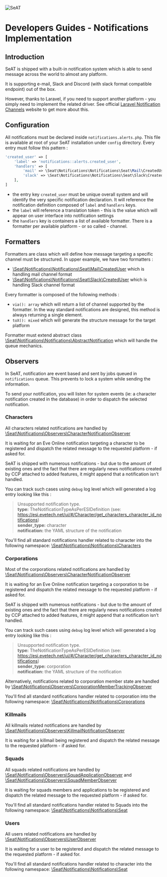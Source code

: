 ![SeAT](https://i.imgur.com/aPPOxSK.png)

# Developers Guides - Notifications Implementation

## Introduction

SeAT is shipped with a built-in notification system which is able to send message across the world to almost any platform.

It is supporting e-mail, Slack and Discord (with slack format compatible endpoint) out of the box.

However, thanks to Laravel, if you need to support another platform - you simply need to implement the related driver. See official [Laravel Notification Channels](https://laravel-notification-channels.com) website to get more about this.

## Configuration

All notifications must be declared inside `notifications.alerts.php`. This file is available at root of your SeAT installation under `config` directory.
Every entry must follow this pattern :

```php linenums="1"
'created_user' => [
    'label' => 'notifications::alerts.created_user',
    'handlers' => [
        'mail' => \Seat\Notifications\Notifications\Seat\Mail\CreatedUser::class,
        'slack' => \Seat\Notifications\Notifications\Seat\Slack\CreatedUser::class,
    ],
]
```

- the entry key `created_user` must be unique overall system and will identify the very specific notification declaration. It will reference the notification definition composed of `label` and `handlers` keys.
- the `label` will reference a translation token - this is the value which will appear on user interface into notification settings
- the `handlers` key is containers a list of available formatter. There is a formatter per available platform - or so called - channel.

## Formatters

Formatters are class which will define how message targeting a specific channel must be structured.
In upper example, we have two formatters :

- [\Seat\Notifications\Notifications\Seat\Mail\CreatedUser](https://github.com/eveseat/notifications/blob/master/src/Notifications/Seat/Mail/CreatedUser.php) which is handling mail channel format
- [\Seat\Notifications\Notifications\Seat\Slack\CreatedUser](https://github.com/eveseat/notifications/blob/master/src/Notifications/Seat/Slack/CreatedUser.php) which is handling Slack channel format

Every formatter is composed of the following methods :

- `via(): array` which will return a list of channel supported by the formatter. In the way standard notifications are designed, this method is always returning a single element.
- `toX(): mixed` which will generate the structure message for the target platform

Formatter must extend abstract class [\Seat\Notifications\Notifications\AbstractNotification](https://github.com/eveseat/notifications/blob/master/src/Notifications/AbstractNotification.php) which will handle the queue mechanics.

## Observers

In SeAT, notification are event based and sent by jobs queued in `notifications` queue. This prevents to lock a system while sending the information.

To send your notification, you will listen for system events (ie: a character notification created in the database) in order to dispatch the selected notification.

### Characters

All characters related notifications are handled by [\Seat\Notifications\Observers\CharacterNotificationObserver](https://github.com/eveseat/notifications/blob/master/src/Observers/CharacterNotificationObserver.php)

It is waiting for an Eve Online notification targeting a character to be registered and dispatch the related message to the requested platform - if asked for.

SeAT is shipped with numerous notifications - but due to the amount of existing ones and the fact that there are regularly news notifications created by CCP attached to added features, it might append that a notification isn't handled.

You can track such cases using `debug` log level which will generated a log entry looking like this :

> Unsupported notification type.\
>   **type:** TheNotificationTypeAsPerESIDefinition (see: https://esi.evetech.net/ui/#/Character/get_characters_character_id_notifications)\
>   **sender_type:** character\
>   **notification:** the YAML structure of the notification

You'll find all standard notifications handler related to character into the following namespace: [\Seat\Notifications\Notifications\Characters](https://github.com/eveseat/notifications/tree/master/src/Notifications/Characters)

### Corporations

Most of the corporations related notifications are handled by [\Seat\Notifications\Observers\CharacterNotificationObserver](https://github.com/eveseat/notifications/blob/master/src/Observers/CharacterNotificationObserver.php)

It is waiting for an Eve Online notification targeting a corporation to be registered and dispatch the related message to the requested platform - if asked for.

SeAT is shipped with numerous notifications - but due to the amount of existing ones and the fact that there are regularly news notifications created by CCP attached to added features, it might append that a notification isn't handled.

You can track such cases using `debug` log level which will generated a log entry looking like this :

> Unsupported notification type.\
>   **type:** TheNotificationTypeAsPerESIDefinition (see: https://esi.evetech.net/ui/#/Character/get_characters_character_id_notifications)\
>   **sender_type:** corporation\
>   **notification:** the YAML structure of the notification

Alternatively, notifications related to corporation member state are handled by [\Seat\Notifications\Observers\CorporationMemberTrackingObserver](https://github.com/eveseat/notifications/blob/master/src/Observers/CorporationMemberTrackingObserver.php)

You'll find all standard notifications handler related to corporation into the following namespace: [\Seat\Notifications\Notifications\Corporations](https://github.com/eveseat/notifications/tree/master/src/Notifications/Corporations)

### Killmails

All killmails related notifications are handled by [\Seat\Notifications\Observers\KillmailNotificationObserver](https://github.com/eveseat/notifications/blob/master/src/Observers/KillmailNotificationObserver.php)

It is waiting for a killmail being registered and dispatch the related message to the requested platform - if asked for.

### Squads

All squads related notifications are handled by [\Seat\Notifications\Observers\SquadApplicationObserver](https://github.com/eveseat/notifications/blob/master/src/Observers/SquadApplicationObserver.php) and [\Seat\Notifications\Observers\SquadMemberObserver](https://github.com/eveseat/notifications/blob/master/src/Observers/SquadMemberObserver.php)

It is waiting for squads members and applications to be registered and dispatch the related message to the requested platform - if asked for.

You'll find all standard notifications handler related to Squads into the following namespace: [\Seat\Notifications\Notifications\Seat](https://github.com/eveseat/notifications/tree/master/src/Notifications/Seat)

### Users

All users related notifications are handled by [\Seat\Notifications\Observers\UserObserver](https://github.com/eveseat/notifications/blob/master/src/Observers/UserObserver.php)

It is waiting for a user to be registered and dispatch the related message to the requested platform - if asked for.

You'll find all standard notifications handler related to character into the following namespace: [\Seat\Notifications\Notifications\Seat](https://github.com/eveseat/notifications/tree/master/src/Notifications/Seat)
